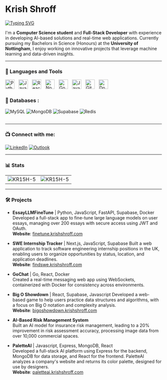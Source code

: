 # Krish Shroff

<a href="https://git.io/typing-svg"><img src="https://readme-typing-svg.herokuapp.com?font=Fira+Code&weight=900&pause=1000&color=4A13F7&width=435&lines=Full+Stack+Developer+and+AI+Engineer" alt="Typing SVG" /></a>

I'm a **Computer Science student** and **Full-Stack Developer** with experience in developing AI-based solutions and real-time web applications. Currently pursuing my Bachelors in Science (Honours) at the **University of Nottingham**, I enjoy working on innovative projects that leverage machine learning and data-driven insights.

---

### 🧰 Languages and Tools

<img align="left" alt="Python" width="30px" style="padding-right:10px;" src="https://cdn.jsdelivr.net/gh/devicons/devicon/icons/python/python-original.svg" />
<img align="left" alt="JavaScript" width="30px" style="padding-right:10px;" src="https://cdn.jsdelivr.net/gh/devicons/devicon/icons/javascript/javascript-original.svg" />
<img align="left" alt="React" width="30px" style="padding-right:10px;" src="https://cdn.jsdelivr.net/gh/devicons/devicon/icons/react/react-original.svg" />
<img align="left" alt="NodeJS" width="30px" style="padding-right:10px;" src="https://cdn.jsdelivr.net/gh/devicons/devicon/icons/nodejs/nodejs-original.svg" />
<img align="left" alt="Go" width="30px" style="padding-right:10px;" src="https://cdn.jsdelivr.net/gh/devicons/devicon/icons/go/go-original.svg" />
<img align="left" alt="Java" width="30px" style="padding-right:10px;" src="https://cdn.jsdelivr.net/gh/devicons/devicon/icons/java/java-original.svg" />
<img align="left" alt="Git" width="30px" style="padding-right:10px;" src="https://cdn.jsdelivr.net/gh/devicons/devicon/icons/git/git-original.svg" />
<img align="left" alt="Docker" width="30px" style="padding-right:10px;" src="https://cdn.jsdelivr.net/gh/devicons/devicon/icons/docker/docker-original.svg" />
<br />
<br />

### 🧰 Databases :

<div align="left">
   <img alt="MySQL" src="https://img.shields.io/badge/mysql-%2300f.svg?style=for-the-badge&logo=mysql&logoColor=white"/>
  <img alt="MongoDB" src ="https://img.shields.io/badge/MongoDB-4EA94B?style=for-the-badge&logo=mongodb&logoColor=white"/>
  <img alt="Supabase" src ="https://img.shields.io/badge/Supabase-3ECF8E?style=for-the-badge&logo=supabase&logoColor=white"/>
  <img alt="Redis" src="https://img.shields.io/badge/redis-%23DD0031.svg?style=for-the-badge&logo=redis&logoColor=white"/>
</div>
<br />

---

### 📺 Connect with me:
<div align="left">
  <a href="https://www.linkedin.com/in/krish--shroff/"><img alt="LinkedIn" src="https://img.shields.io/badge/linkedin-%230077B5.svg?style=for-the-badge&logo=linkedin&logoColor=white"/></a>
  <a href="mailto:psyks17@nottingham.ac.uk"><img alt="Outlook" src="https://img.shields.io/badge/Outlook-0078D4?style=for-the-badge&logo=microsoft-outlook&logoColor=white"/></a>
</div>

---

### 📊 Stats

<table>
  <tr>
    <td><img src="https://github-readme-stats.vercel.app/api?username=KR15H-5&show_icons=true&theme=dark&locale=en" alt="KR15H-5" /></td>
    <td><img src="https://github-readme-stats.vercel.app/api/top-langs?username=KR15H-5&show_icons=true&theme=dark&locale=en&layout=compact" alt="KR15H-5" /></td>
  </tr>
</table>

---

### 🛠️ Projects

- **EssayLLMFineTune** | Python, JavaScript, FastAPI, Supabase, Docker  
  Developed a full-stack app to fine-tune large language models on user essays, managing over 200 essays with secure access using JWT and OAuth.  
  **Website**: [finetune.krishshroff.com](http://finetune.krishshroff.com)

- **SWE Internship Tracker** | Next.js, JavaScript, Supabase
  Built a web application to track software engineering internship positions in the UK, enabling users to organize opportunities by status, location, and application deadlines.  
  **Website**: [findswe.krishshroff.com](http://findswe.krishshroff.com)

- **GoChat** | Go, React, Docker  
  Created a real-time messaging web app using WebSockets, containerized with Docker for consistency across environments.

- **Big O Showdown** | React, Supabase, Javascript
  Developed a web-based game to help users practice data structures and algorithms, with a focus on Big O notation and complexity analysis.  
  **Website**: [bigoshowdown.krishshroff.com](http://bigoshowdown.krishshroff.com)

- **AI-Based Risk Management System**  
  Built an AI model for insurance risk management, leading to a 20% improvement in risk assessment accuracy, processing image data from over 10,000 commercial spaces.

- **PaletteAI** | Javascript, Express, MongoDB, React  
  Developed a full-stack AI platform using Express for the backend, MongoDB for data storage, and React for the frontend. PaletteAI analyzes a company's website and returns its color palette, designed for use by designers.  
  **Website**: [paletteai.krishshroff.com](http://paletteai.krishshroff.com)

